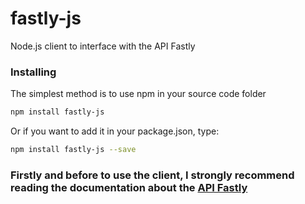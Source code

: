 # fastly-js
Node.js client to interface with the API Fastly

### Installing
The simplest method is to use npm in your source code folder
```bash
npm install fastly-js
```
Or if you want to add it in your package.json, type:
```bash
npm install fastly-js --save
```
### Firstly and before to use the client, I strongly recommend reading the documentation about the <a target="_blank" href="https://docs.fastly.com/api/">API Fastly</a>

